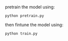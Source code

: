 pretrain the model using:

```python pretrain.py```

then fintune the model using:

```python train.py```
